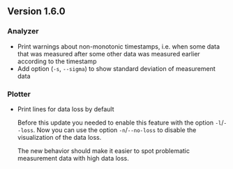 ## Version 1.6.0

### Analyzer

- Print warnings about non-monotonic timestamps, i.e. when some data that was measured after some other data was measured earlier according to the timestamp
- Add option (`-s`, `--sigma`) to show standard deviation of measurement data

### Plotter

- Print lines for data loss by default

  Before this update you needed to enable this feature with the option `-l`/`--loss`. Now you can use the option `-n`/`--no-loss` to disable the visualization of the data loss.

  The new behavior should make it easier to spot problematic measurement data with high data loss.
